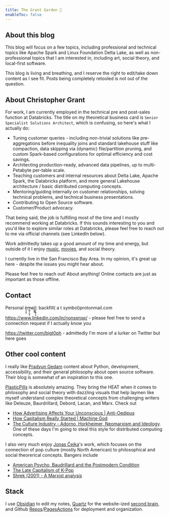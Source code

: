 ```yaml
---
title: The Grant Garden 🌼
enableToc: false
---
```


## About this blog

This blog will focus on a few topics, including professional and technical topics like Apache Spark and Linux Foundation Delta Lake, as well as non-professional topics that I am interested in, including art, social theory, and local-first software.

This blog is living and breathing, and I reserve the right to edit/take down content as I see fit. Posts being completely retooled is not out of the question.


## About Christopher Grant

For work, I am currently employed in the technical pre and post-sales function at Databricks. The title on my theoretical business card is `Senior Specialist Solutions Architect`, which is confusing, so here's what I actually do:
- Tuning customer queries - including non-trivial solutions like pre-aggregations before inequality joins and standard lakehouse stuff like compaction, data skipping via (dynamic) file/partition pruning, and custom Spark-based configurations for optimal efficiency and cost savings.
- Architecting production-ready, advanced data pipelines, up to multi-Petabyte per-table scale.
- Teaching customers and internal resources about Delta Lake, Apache Spark, the Databricks platform, and more general Lakehouse architecture / basic distributed computing concepts.
- Mentoring/guiding internally on customer relationships, solving technical problems, and technical business presentations.
- Contributing to Open Source software.
- Customer/Product advocacy.


That being said, the job is fulfilling most of the time and I mostly recommend working at Databricks. If this sounds interesting to you and you'd like to explore similar roles at Databricks, please feel free to reach out to me via official channels (see LinkedIn below).

Work admittedly takes up a good amount of my time and energy, but outside of it I enjoy [music](https://www.youtube.com/watch?v=qdmbbiMRe48), [movies](https://www.imdb.com/title/tt0096256/), and social theory.

I currently live in the San Francisco Bay Area. In my opinion, it's great up here  - despite the issues you might hear about.

Please feel free to reach out! About anything! Online contacts are just as important as those offline.

## Contact

Personal è̯̜̬̥̤m̷͖̯̝̦̪̞̦aì̭͍͇̤l̤̩̗̱͍͕̭: backfill( a   t  symbol)protonmail.com

https://www.linkedin.com/in/nonsense/ - please feel free to send a connection request if I actually know you

https://twitter.com/bigt0ph - admittedly I'm more of a lurker on Twitter but here goes


## Other cool content

I really like [Pradyun Gedam](https://pradyunsg.me/blog) content about Python, development, accessibility, and their general philosophy about open source software. Their blog is somewhat of an inspiration to this one.

[PlasticPills](https://www.youtube.com/@PlasticPills/videos) is absolutely amazing. They bring the HEAT when it comes to philosophy and social theory with dazzling visuals that help laymen like myself understand complex theoretical concepts from challenging writers like Deleuze, Baurdrillard, Debord, Lacan, and Marx. Check out 
* [How Advertising Affects Your Unconscious | Anti-Oedipus](https://www.youtube.com/watch?v=ApF23AP5HO8) 
* [How Capitalism Really Started | Machine God](https://www.youtube.com/watch?v=MYYG08R1bRM)
* [The Culture Industry - Adorno, Horkheimer, Neomarxism and Ideology](https://www.youtube.com/watch?v=wQeHs4YVeug). 
One of these days I'm going to steal this style for distributed computing concepts.

I also very much enjoy [Jonas Čeika](https://www.youtube.com/@jonasceikaCCK/videos)'s work, which focuses on the connection of pop culture (mostly North American) to philosophical and social theorerical concepts. Bangers include
* [American Psycho, Baudrillard and the Postmodern Condition](https://www.youtube.com/watch?v=RJfurfb5_kw)
* [The Late Capitalism of K-Pop](https://www.youtube.com/watch?v=J8LxORztUWY)
* [Shrek (2001) - A Marxist analysis](https://www.youtube.com/watch?v=pWbaUnbo-_c)

## Stack

I use [Obsidian](https://www.google.com/url?sa=t&rct=j&q=&esrc=s&source=web&cd=&cad=rja&uact=8&ved=2ahUKEwiQ5uCcwtn8AhUCNn0KHaJqDlgQFnoECA0QAQ&url=https%3A%2F%2Fobsidian.md%2F&usg=AOvVaw1ILZ6Ax3NYhgLRKojFB5pV) to edit my notes, [Quartz](https://github.com/jackyzha0/quartz) for the website-ized [second brain](https://en.wikipedia.org/wiki/Second_brain), and Github [Repos](https://docs.github.com/en/get-started/quickstart/create-a-repo)/[Pages](https://pages.github.com/)[Actions](https://github.com/features/actions) for deployment and organization. 
